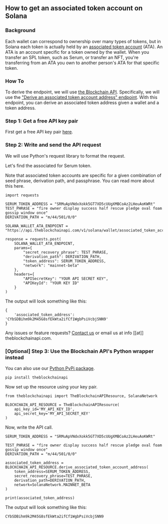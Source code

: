## How to get an associated token account on Solana

### Background

Each wallet can correspond to ownership over many types of tokens, but in Solana each token is actually held by an <a href="https://spl.solana.com/associated-token-account" target="_blank">associated token account</a> (ATA). An ATA is an account specific for a token owned by the wallet. When you transfer an SPL token, such as Serum, or transfer an NFT, you're transferring from an ATA you own to another person's ATA for that specific token.

### How To

To derive the endpoint, we will use <a href="https://theblockchainapi.com/" target="_blank">the Blockchain API</a>. Specifically, we will use the <a target="_blank" href="https://docs.theblockchainapi.com/#tag/Solana-Wallet/paths/~1v1~1solana~1wallet~1associated_token_account/post">"Derive an associated token account address" endpoint</a>.
With this endpoint, you can derive an associated token address given a wallet and a token address.

### Step 1: Get a free API key pair

First get a free API key pair <a target="_blank" href="https://dashboard.theblockchainapi.com/api-keys?blog=subdomain-get-ata">here</a>.

### Step 2: Write and send the API request

We will use Python's request library to format the request.

Let's find the associated for Serum token.

Note that associated token accounts are specific for a given combination of seed phrase, derivation path, and passphrase. You can read more about this here.

```
import requests

SERUM_TOKEN_ADDRESS = "SRMuApVNdxXokk5GT7XD5cUUgXMBCoAz2LHeuAoKWRt"
TEST_PHRASE = "fire owner display success half rescue pledge oval foam gossip window once"
DERIVATION_PATH = "m/44/501/0/0"

SOLANA_WALLET_ATA_ENDPOINT = "https://api.theblockchainapi.com/v1/solana/wallet/associated_token_account"

response = requests.post(
    SOLANA_WALLET_ATA_ENDPOINT,
    params={
        "secret_recovery_phrase": TEST_PHRASE,
        "derivation_path": DERIVATION_PATH,
        "token_address": SERUM_TOKEN_ADDRESS,
        "network": "mainnet-beta"
    },
    headers={
        "APISecretKey": "YOUR API SECRET KEY",
        "APIKeyId": "YOUR KEY ID"
    }
)
```

The output will look something like this:

```
{
    'associated_token_address': 'CYbSDBihm9k2M45G8sfEkWta2ifCf1WgbPsiVcbjSNN9'
}
```

Any issues or feature requests? <a target="_blank" href="https://dashboard.theblockchainapi.com/contact">Contact us</a> or email us at info [[at]] theblockchainapi.com.

### [Optional] Step 3: Use the Blockchain API's Python wrapper instead

You can also use our <a target="_blank" href="https://pypi.org/project/theblockchainapi/">Python PyPi package</a>.

``` pip install theblockchainapi ```

Now set up the resource using your key pair.

```
from theblockchainapi import TheBlockchainAPIResource, SolanaNetwork

BLOCKCHAIN_API_RESOURCE = TheBlockchainAPIResource(
    api_key_id='MY_API_KEY_ID',
    api_secret_key='MY_API_SECRET_KEY'
)
```

Now, write the API call.

```
SERUM_TOKEN_ADDRESS = "SRMuApVNdxXokk5GT7XD5cUUgXMBCoAz2LHeuAoKWRt"

TEST_PHRASE = "fire owner display success half rescue pledge oval foam gossip window once"
DERIVATION_PATH = "m/44/501/0/0"

associated_token_address = BLOCKCHAIN_API_RESOURCE.derive_associated_token_account_address(
    token_address=SERUM_TOKEN_ADDRESS,
    secret_recovery_phrase=TEST_PHRASE,
    derivation_path=DERIVATION_PATH,
    network=SolanaNetwork.MAINNET_BETA
)

print(associated_token_address)
```
The output will look something like this:

```
CYbSDBihm9k2M45G8sfEkWta2ifCf1WgbPsiVcbjSNN9
```